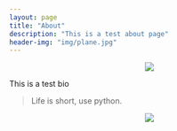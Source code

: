 ```yaml
---
layout: page
title: "About"
description: "This is a test about page"
header-img: "img/plane.jpg"
---
```


<center>
    <p><img src="http://dreamofbook.qiniudn.com/Zero.png" align="center"></p>
</center>

This is a test bio


> Life is short, use python.

<center>
    <p><img src="http://dreamofbook.qiniudn.com/hacker.png" align="center"></p>
</center>

